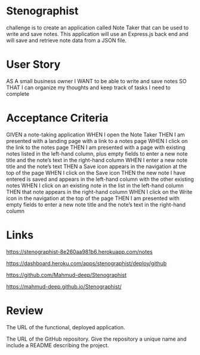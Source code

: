 # Stenographist

challenge is to create an application called Note Taker that can be used to write and save notes. This application will use an Express.js back end and will save and retrieve note data from a JSON file.

# User Story

AS A small business owner
I WANT to be able to write and save notes
SO THAT I can organize my thoughts and keep track of tasks I need to complete

# Acceptance Criteria

GIVEN a note-taking application
WHEN I open the Note Taker
THEN I am presented with a landing page with a link to a notes page
WHEN I click on the link to the notes page
THEN I am presented with a page with existing notes listed in the left-hand column, plus empty fields to enter a new note title and the note’s text in the right-hand column
WHEN I enter a new note title and the note’s text
THEN a Save icon appears in the navigation at the top of the page
WHEN I click on the Save icon
THEN the new note I have entered is saved and appears in the left-hand column with the other existing notes
WHEN I click on an existing note in the list in the left-hand column
THEN that note appears in the right-hand column
WHEN I click on the Write icon in the navigation at the top of the page
THEN I am presented with empty fields to enter a new note title and the note’s text in the right-hand column

# Links

https://stenographist-8e260aa981b6.herokuapp.com/notes

https://dashboard.heroku.com/apps/stenographist/deploy/github

https://github.com/Mahmud-deep/Stenographist

https://mahmud-deep.github.io/Stenographist/


# Review

The URL of the functional, deployed application.

The URL of the GitHub repository. Give the repository a unique name and include a README describing the project.